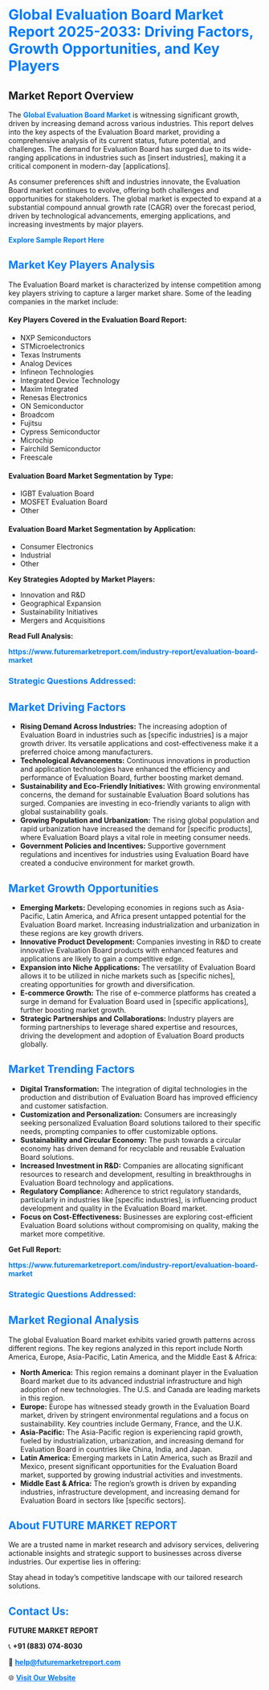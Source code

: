 <h1 style="color: #007BFF;">Global Evaluation Board Market Report 2025-2033: Driving Factors, Growth Opportunities, and Key Players</h1>

<section id="overview">
<h2>Market Report Overview</h2>
<p>The <a href="https://www.futuremarketreport.com/industry-report/evaluation-board-market" style="color: #007BFF; text-decoration: none;"><strong>Global Evaluation Board Market</strong></a> is witnessing significant growth, driven by increasing demand across various industries. This report delves into the key aspects of the Evaluation Board market, providing a comprehensive analysis of its current status, future potential, and challenges. The demand for Evaluation Board has surged due to its wide-ranging applications in industries such as [insert industries], making it a critical component in modern-day [applications].</p>
<p>As consumer preferences shift and industries innovate, the Evaluation Board market continues to evolve, offering both challenges and opportunities for stakeholders. The global market is expected to expand at a substantial compound annual growth rate (CAGR) over the forecast period, driven by technological advancements, emerging applications, and increasing investments by major players.</p>
</section>

<section id="overview">
<p><a href="https://www.futuremarketreport.com/request-sample/reportId=51342" style="color: #007BFF; text-decoration: none;"><strong>Explore Sample Report Here</strong></a></p>
</section>

<section id="key-players">
<h2 style="color: #007BFF;">Market Key Players Analysis</h2>
<p>The Evaluation Board market is characterized by intense competition among key players striving to capture a larger market share. Some of the leading companies in the market include:</p>
<h4>Key Players Covered in the Evaluation Board Report:</h4>
<ul><li>NXP Semiconductors</li><li>STMicroelectronics</li><li>Texas Instruments</li><li>Analog Devices</li><li>Infineon Technologies</li><li>Integrated Device Technology</li><li>Maxim Integrated</li><li>Renesas Electronics</li><li>ON Semiconductor</li><li>Broadcom</li><li>Fujitsu</li><li>Cypress Semiconductor</li><li>Microchip</li><li>Fairchild Semiconductor</li><li>Freescale</li></ul>
<h4>Evaluation Board Market Segmentation by Type:</h4>
<ul><li>IGBT Evaluation Board</li><li>MOSFET Evaluation Board</li><li>Other</li></ul>

<h4>Evaluation Board Market Segmentation by Application:</h4>
<ul><li>Consumer Electronics</li><li>Industrial</li><li>Other</li></ul>
<p><strong>Key Strategies Adopted by Market Players:</strong></p>
<ul>
<li>Innovation and R&D</li>
<li>Geographical Expansion</li>
<li>Sustainability Initiatives</li>
<li>Mergers and Acquisitions</li>
</ul>
</section>

<section>
<p><strong>Read Full Analysis: </strong></p><a href="https://www.futuremarketreport.com/industry-report/evaluation-board-market" style="color: #007BFF; text-decoration: none;"><strong>https://www.futuremarketreport.com/industry-report/evaluation-board-market</strong></a>
<h3 style="color: #007BFF;">Strategic Questions Addressed:</h3>
</section>

<section id="driving-factors">
<h2 style="color: #007BFF;">Market Driving Factors</h2>
<ul>
<li><strong>Rising Demand Across Industries:</strong> The increasing adoption of Evaluation Board in industries such as [specific industries] is a major growth driver. Its versatile applications and cost-effectiveness make it a preferred choice among manufacturers.</li>
<li><strong>Technological Advancements:</strong> Continuous innovations in production and application technologies have enhanced the efficiency and performance of Evaluation Board, further boosting market demand.</li>
<li><strong>Sustainability and Eco-Friendly Initiatives:</strong> With growing environmental concerns, the demand for sustainable Evaluation Board solutions has surged. Companies are investing in eco-friendly variants to align with global sustainability goals.</li>
<li><strong>Growing Population and Urbanization:</strong> The rising global population and rapid urbanization have increased the demand for [specific products], where Evaluation Board plays a vital role in meeting consumer needs.</li>
<li><strong>Government Policies and Incentives:</strong> Supportive government regulations and incentives for industries using Evaluation Board have created a conducive environment for market growth.</li>
</ul>
</section>

<section id="growth-opportunities">
<h2 style="color: #007BFF;">Market Growth Opportunities</h2>
<ul>
<li><strong>Emerging Markets:</strong> Developing economies in regions such as Asia-Pacific, Latin America, and Africa present untapped potential for the Evaluation Board market. Increasing industrialization and urbanization in these regions are key growth drivers.</li>
<li><strong>Innovative Product Development:</strong> Companies investing in R&D to create innovative Evaluation Board products with enhanced features and applications are likely to gain a competitive edge.</li>
<li><strong>Expansion into Niche Applications:</strong> The versatility of Evaluation Board allows it to be utilized in niche markets such as [specific niches], creating opportunities for growth and diversification.</li>
<li><strong>E-commerce Growth:</strong> The rise of e-commerce platforms has created a surge in demand for Evaluation Board used in [specific applications], further boosting market growth.</li>
<li><strong>Strategic Partnerships and Collaborations:</strong> Industry players are forming partnerships to leverage shared expertise and resources, driving the development and adoption of Evaluation Board products globally.</li>
</ul>
</section>

<section id="trending-factors">
<h2 style="color: #007BFF;">Market Trending Factors</h2>
<ul>
<li><strong>Digital Transformation:</strong> The integration of digital technologies in the production and distribution of Evaluation Board has improved efficiency and customer satisfaction.</li>
<li><strong>Customization and Personalization:</strong> Consumers are increasingly seeking personalized Evaluation Board solutions tailored to their specific needs, prompting companies to offer customizable options.</li>
<li><strong>Sustainability and Circular Economy:</strong> The push towards a circular economy has driven demand for recyclable and reusable Evaluation Board solutions.</li>
<li><strong>Increased Investment in R&D:</strong> Companies are allocating significant resources to research and development, resulting in breakthroughs in Evaluation Board technology and applications.</li>
<li><strong>Regulatory Compliance:</strong> Adherence to strict regulatory standards, particularly in industries like [specific industries], is influencing product development and quality in the Evaluation Board market.</li>
<li><strong>Focus on Cost-Effectiveness:</strong> Businesses are exploring cost-efficient Evaluation Board solutions without compromising on quality, making the market more competitive.</li>
</ul>
</section>

<section>
<p><strong>Get Full Report: </strong></p><a href="https://www.futuremarketreport.com/industry-report/evaluation-board-market" style="color: #007BFF; text-decoration: none;"><strong>https://www.futuremarketreport.com/industry-report/evaluation-board-market</strong></a>
<h3 style="color: #007BFF;">Strategic Questions Addressed:</h3>
</section>


<section id="regional-analysis">
<h2 style="color: #007BFF;">Market Regional Analysis</h2>
<p>The global Evaluation Board market exhibits varied growth patterns across different regions. The key regions analyzed in this report include North America, Europe, Asia-Pacific, Latin America, and the Middle East & Africa:</p>
<ul>
<li><strong>North America:</strong> This region remains a dominant player in the Evaluation Board market due to its advanced industrial infrastructure and high adoption of new technologies. The U.S. and Canada are leading markets in this region.</li>
<li><strong>Europe:</strong> Europe has witnessed steady growth in the Evaluation Board market, driven by stringent environmental regulations and a focus on sustainability. Key countries include Germany, France, and the U.K.</li>
<li><strong>Asia-Pacific:</strong> The Asia-Pacific region is experiencing rapid growth, fueled by industrialization, urbanization, and increasing demand for Evaluation Board in countries like China, India, and Japan.</li>
<li><strong>Latin America:</strong> Emerging markets in Latin America, such as Brazil and Mexico, present significant opportunities for the Evaluation Board market, supported by growing industrial activities and investments.</li>
<li><strong>Middle East & Africa:</strong> The region’s growth is driven by expanding industries, infrastructure development, and increasing demand for Evaluation Board in sectors like [specific sectors].</li>
</ul>
</section>

<footer>
<h2 style="color: #007BFF;">About FUTURE MARKET REPORT</h2>
<p>We are a trusted name in market research and advisory services, delivering actionable insights and strategic support to businesses across diverse industries. Our expertise lies in offering:</p>

<p>Stay ahead in today’s competitive landscape with our tailored research solutions.</p>

<h2 style="color: #007BFF;">Contact Us:</h2>
<p><strong>FUTURE MARKET REPORT</strong></p>
<p>📞 <strong>+91 (883) 074-8030</strong></p>
<p>📧 <strong><a href="mailto:help@futuremarketreport.com" style="color: #007BFF;">help@futuremarketreport.com</a></strong></p>
<p>🌐 <strong><a href="https://www.futuremarketreport.com/" style="color: #007BFF;">Visit Our Website</a></strong></p>
</footer>